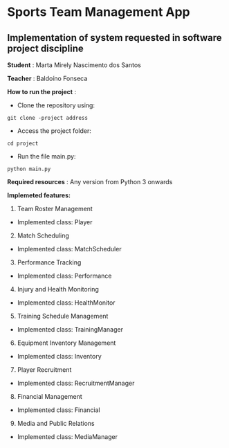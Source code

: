 # Sports Team Management App

## Implementation of system requested in software project discipline

**Student** : Marta Mirely Nascimento dos Santos

**Teacher** : Baldoíno Fonseca

**How to run the project** : 

* Clone the repository using: 

 `git clone -project address`

 * Access the project folder:

 `cd project`

 * Run the file main.py:

 `python main.py`

**Required resources** : Any version from Python 3 onwards


**Implemeted features:**


1. Team Roster Management

- Implemented class: Player

2. Match Scheduling

- Implemented class: MatchScheduler

3. Performance Tracking

- Implemented class: Performance

4. Injury and Health Monitoring

- Implemented class: HealthMonitor

5. Training Schedule Management

- Implemented class: TrainingManager

6. Equipment Inventory Management

- Implemented class: Inventory

7. Player Recruitment

- Implemented class: RecruitmentManager


8. Financial Management

- Implemented class: Financial

9. Media and Public Relations

- Implemented class: MediaManager





